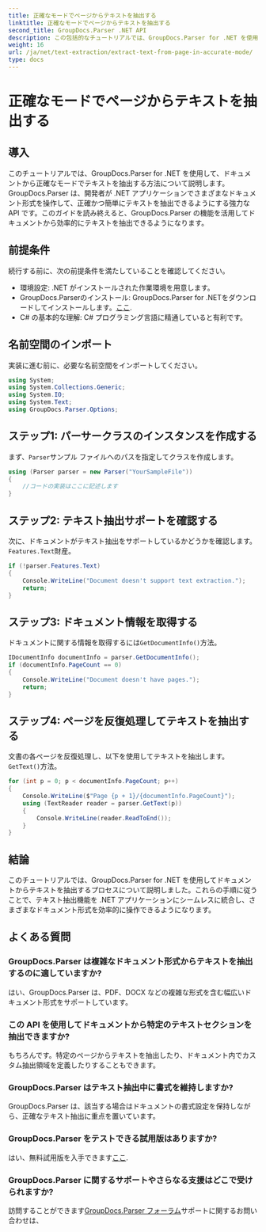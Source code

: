 ```yaml
---
title: 正確なモードでページからテキストを抽出する
linktitle: 正確なモードでページからテキストを抽出する
second_title: GroupDocs.Parser .NET API
description: この包括的なチュートリアルでは、GroupDocs.Parser for .NET を使用してドキュメントからテキストを正確に抽出する方法を学びます。
weight: 16
url: /ja/net/text-extraction/extract-text-from-page-in-accurate-mode/
type: docs
---
```

# 正確なモードでページからテキストを抽出する

## 導入
このチュートリアルでは、GroupDocs.Parser for .NET を使用して、ドキュメントから正確なモードでテキストを抽出する方法について説明します。GroupDocs.Parser は、開発者が .NET アプリケーションでさまざまなドキュメント形式を操作して、正確かつ簡単にテキストを抽出できるようにする強力な API です。このガイドを読み終えると、GroupDocs.Parser の機能を活用してドキュメントから効率的にテキストを抽出できるようになります。
## 前提条件
続行する前に、次の前提条件を満たしていることを確認してください。
- 環境設定: .NET がインストールされた作業環境を用意します。
-  GroupDocs.Parserのインストール: GroupDocs.Parser for .NETをダウンロードしてインストールします。[ここ](https://releases.groupdocs.com/parser/net/).
- C# の基本的な理解: C# プログラミング言語に精通していると有利です。
## 名前空間のインポート
実装に進む前に、必要な名前空間をインポートしてください。
```csharp
using System;
using System.Collections.Generic;
using System.IO;
using System.Text;
using GroupDocs.Parser.Options;
```
## ステップ1: パーサークラスのインスタンスを作成する
まず、`Parser`サンプル ファイルへのパスを指定してクラスを作成します。
```csharp
using (Parser parser = new Parser("YourSampleFile"))
{
    //コードの実装はここに記述します
}
```
## ステップ2: テキスト抽出サポートを確認する
次に、ドキュメントがテキスト抽出をサポートしているかどうかを確認します。`Features.Text`財産。
```csharp
if (!parser.Features.Text)
{
    Console.WriteLine("Document doesn't support text extraction.");
    return;
}
```
## ステップ3: ドキュメント情報を取得する
ドキュメントに関する情報を取得するには`GetDocumentInfo()`方法。
```csharp
IDocumentInfo documentInfo = parser.GetDocumentInfo();
if (documentInfo.PageCount == 0)
{
    Console.WriteLine("Document doesn't have pages.");
    return;
}
```
## ステップ4: ページを反復処理してテキストを抽出する
文書の各ページを反復処理し、以下を使用してテキストを抽出します。`GetText()`方法。
```csharp
for (int p = 0; p < documentInfo.PageCount; p++)
{
    Console.WriteLine($"Page {p + 1}/{documentInfo.PageCount}");
    using (TextReader reader = parser.GetText(p))
    {
        Console.WriteLine(reader.ReadToEnd());
    }
}
```
## 結論
このチュートリアルでは、GroupDocs.Parser for .NET を使用してドキュメントからテキストを抽出するプロセスについて説明しました。これらの手順に従うことで、テキスト抽出機能を .NET アプリケーションにシームレスに統合し、さまざまなドキュメント形式を効率的に操作できるようになります。

## よくある質問
### GroupDocs.Parser は複雑なドキュメント形式からテキストを抽出するのに適していますか?
はい、GroupDocs.Parser は、PDF、DOCX などの複雑な形式を含む幅広いドキュメント形式をサポートしています。
### この API を使用してドキュメントから特定のテキストセクションを抽出できますか?
もちろんです。特定のページからテキストを抽出したり、ドキュメント内でカスタム抽出領域を定義したりすることもできます。
### GroupDocs.Parser はテキスト抽出中に書式を維持しますか?
GroupDocs.Parser は、該当する場合はドキュメントの書式設定を保持しながら、正確なテキスト抽出に重点を置いています。
### GroupDocs.Parser をテストできる試用版はありますか?
はい、無料試用版を入手できます[ここ](https://releases.groupdocs.com/).
### GroupDocs.Parser に関するサポートやさらなる支援はどこで受けられますか?
訪問することができます[GroupDocs.Parser フォーラム](https://forum.groupdocs.com/c/parser/17)サポートに関するお問い合わせは、
